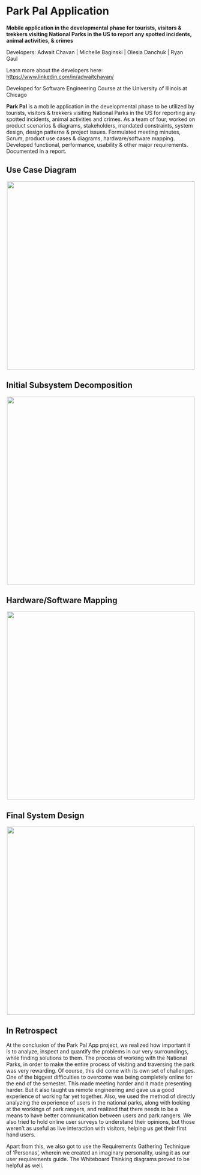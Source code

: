 # Park Pal Application
**Mobile application in the developmental phase for tourists, visitors & trekkers visiting National Parks in the US to report any spotted incidents, animal activities, & crimes**

Developers: Adwait Chavan | Michelle Baginski | Olesia Danchuk | Ryan Gaul

Learn more about the developers here: https://www.linkedin.com/in/adwaitchavan/

Developed for Software Engineering Course at the University of Illinois at Chicago

**Park Pal** is a mobile application in the developmental phase to be utilized by tourists, visitors & trekkers visiting National Parks in the US for reporting any spotted incidents, animal activities and crimes. As a team of four, worked on product scenarios & diagrams, stakeholders, mandated constraints, system design, design patterns & project issues. Formulated meeting minutes, Scrum, product use cases & diagrams, hardware/software mapping. Developed functional, performance, usability & other major requirements. Documented in a report.

## Use Case Diagram

<p align="center"><img src="https://user-images.githubusercontent.com/57969397/124070735-e95ee700-da03-11eb-9c4e-be6b1d69cbb5.png" height="500"></p>

## Initial Subsystem Decomposition

<p align="center"><img src="https://user-images.githubusercontent.com/57969397/124070923-393dae00-da04-11eb-93ce-f4e3f4fee240.jpg" height="500"></p>

## Hardware/Software Mapping

<p align="center"><img src="https://user-images.githubusercontent.com/57969397/124071569-2a0b3000-da05-11eb-90c7-beae34ef29fe.png" height="500"></p>

## Final System Design

<p align="center"><img src="https://user-images.githubusercontent.com/57969397/124071732-6ccd0800-da05-11eb-8c8f-918bba5db66c.png" height="500"></p>

## In Retrospect

At the conclusion of the Park Pal App project, we realized how important it is to analyze, inspect and quantify the problems in our very surroundings, while finding solutions to them. The process of working with the National Parks, in order to make the entire process of visiting and traversing the park was very rewarding.
Of course, this did come with its own set of challenges. One of the biggest difficulties to overcome was being completely online for the end of the semester. This made meeting harder and it made presenting harder. But it also taught us remote engineering and gave us a good experience of working far yet together.
Also, we used the method of directly analyzing the experience of users in the national parks, along with looking at the workings of park rangers, and realized that there needs to be a means to have better communication between users and park rangers. We also tried to hold online user surveys to understand their opinions, but those weren’t as useful as live interaction with visitors, helping us get their first hand users.

Apart from this, we also got to use the Requirements Gathering Technique of ‘Personas’, wherein we created an imaginary personality, using it as our user requirements guide. The Whiteboard Thinking diagrams proved to be helpful as well.

